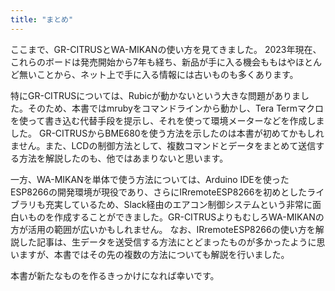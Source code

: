 ```yaml
---
title: "まとめ"
---
```


ここまで、GR-CITRUSとWA-MIKANの使い方を見てきました。
2023年現在、これらのボードは発売開始から7年も経ち、新品が手に入る機会ももはやほとんど無いことから、ネット上で手に入る情報には古いものも多くあります。

特にGR-CITRUSについては、Rubicが動かないという大きな問題がありました。そのため、本書ではmrubyをコマンドラインから動かし、Tera Termマクロを使って書き込む代替手段を提示し、それを使って環境メーターなどを作成しました。
GR-CITRUSからBME680を使う方法を示したのは本書が初めてかもしれません。また、LCDの制御方法として、複数コマンドとデータをまとめて送信する方法を解説したのも、他ではあまりないと思います。

一方、WA-MIKANを単体で使う方法については、Arduino IDEを使ったESP8266の開発環境が現役であり、さらにIRremoteESP8266を初めとしたライブラリも充実しているため、Slack経由のエアコン制御システムという非常に面白いものを作成することができました。GR-CITRUSよりもむしろWA-MIKANの方が活用の範囲が広いかもしれません。
なお、IRremoteESP8266の使い方を解説した記事は、生データを送受信する方法にとどまったものが多かったように思いますが、本書ではその先の複数の方法についても解説を行いました。

本書が新たなものを作るきっかけになれば幸いです。
